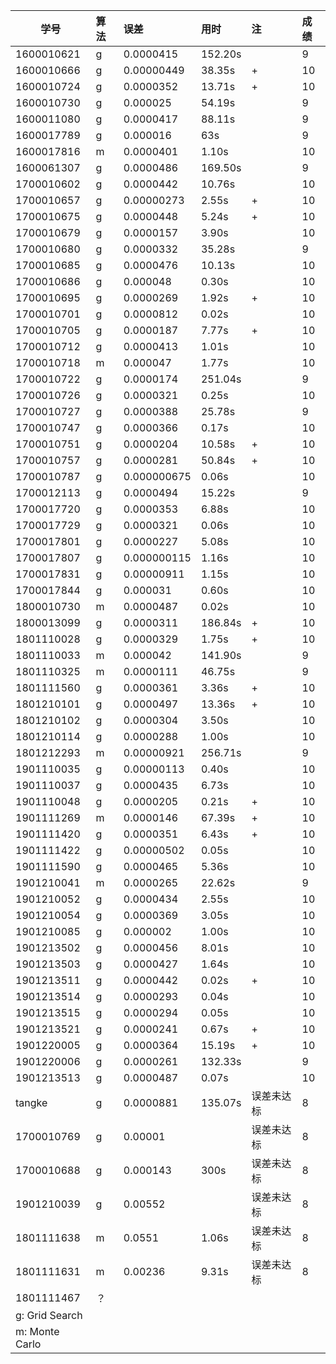 |学号        |算法|误差|用时|注|成绩   
|------     |:---|:---|:---|:---|:---
1600010621|	g|	0.0000415|	152.20s|	|	9|
1600010666|	g|	0.00000449|	38.35s|	+|	10|
1600010724|	g|	0.0000352|	13.71s|	+|	10|
1600010730|	g|	0.000025|	54.19s|	|	9|
1600011080|	g|	0.0000417|	88.11s|	|	9|
1600017789|	g|	0.000016|	63s|	|	9|
1600017816|	m|	0.0000401|	1.10s|  |	10|
1600061307|	g|	0.0000486|	169.50s|	|	9|
1700010602|	g|	0.0000442|	10.76s|	|	10|
1700010657|	g|	0.00000273|	2.55s|	+|	10|
1700010675|	g|	0.0000448|	5.24s|	+|	10|
1700010679|	g|	0.0000157|	3.90s|	|	10|
1700010680|	g|	0.0000332|	35.28s|	|	9|
1700010685|	g|	0.0000476|	10.13s|	|	10|
1700010686|	g|	0.000048|	0.30s|	|	10|
1700010695|	g|	0.0000269|	1.92s|	+|	10|
1700010701|	g|	0.0000812|	0.02s|	|	10|
1700010705|	g|	0.0000187|	7.77s|	+|	10|
1700010712|	g|	0.0000413|	1.01s|	|	10|
1700010718|	m|	0.000047|	1.77s|	|	10|
1700010722|	g|	0.0000174|	251.04s|	|	9|
1700010726|	g|	0.0000321|	0.25s|	|	10|
1700010727|	g|	0.0000388|	25.78s|	|	9|
1700010747|	g|	0.0000366|	0.17s|	|	10|
1700010751|	g|	0.0000204|	10.58s|	+|	10|
1700010757|	g|	0.0000281|	50.84s|	+|	10|
1700010787|	g|	0.000000675|	0.06s|	|	10|
1700012113|	g|	0.0000494|	15.22s|	|	9|
1700017720|	g|	0.0000353|	6.88s|	|	10|
1700017729|	g|	0.0000321|	0.06s|	|	10|
1700017801|	g|	0.0000227|	5.08s|	|	10|
1700017807|	g|	0.000000115|	1.16s|	|	10|
1700017831|	g|	0.00000911|	1.15s|	|	10|
1700017844|	g|	0.000031|	0.60s|	|	10|
1800010730|	m|	0.0000487|	0.02s|	|	10|
1800013099|	g|	0.0000311|	186.84s|	+|	10|
1801110028|	g|	0.0000329|	1.75s|	+|	10|
1801110033|	m|	0.000042|	141.90s|	|	9|
1801110325|	m|	0.0000111|	46.75s|	|	9|
1801111560|	g|	0.0000361|	3.36s|	+|	10|
1801210101|	g|	0.0000497|	13.36s|	+|	10|
1801210102|	g|	0.0000304|	3.50s|	|	10|
1801210114|	g|	0.0000288|	1.00s|	|	10|
1801212293|	m|	0.00000921|	256.71s|	|	9|
1901110035|	g|	0.00000113|	0.40s|	|	10|
1901110037|	g|	0.0000435|	6.73s|	|	10|
1901110048|	g|	0.0000205|	0.21s|	+|	10|
1901111269|	m|	0.0000146|	67.39s|	+|	10|
1901111420|	g|	0.0000351|	6.43s|	+|	10|
1901111422|	g|	0.00000502|	0.05s|	|	10|
1901111590|	g|	0.0000465|	5.36s|	|	10|
1901210041|	m|	0.0000265|	22.62s|	|	9|
1901210052|	g|	0.0000434|	2.55s|	|	10|
1901210054|	g|	0.0000369|	3.05s|	|	10|
1901210085|	g|	0.000002|	1.00s|	|	10|
1901213502|	g|	0.0000456|	8.01s|	|	10|
1901213503|	g|	0.0000427|	1.64s|	|	10|
1901213511|	g|	0.0000442|	0.02s|	+|	10|
1901213514|	g|	0.0000293|	0.04s|	|	10|
1901213515|	g|	0.0000294|	0.05s|	|	10|
1901213521|	g|	0.0000241|	0.67s|	+|	10|
1901220005|	g|	0.0000364|	15.19s|	+|	10|
1901220006|	g|	0.0000261|	132.33s|	|	9|
1901213513|	g|	0.0000487|	0.07s|	|	10|
tangke|	g|	0.0000881|	135.07s|	误差未达标|	8|
1700010769|	g|	0.00001|	|	误差未达标|	8|
1700010688|	g|	0.000143|	300s|	误差未达标|	8|
1901210039|	g|	0.00552|	|	误差未达标|	8|
1801111638|	m|	0.0551|	1.06s|	误差未达标|	8|
1801111631|	m|	0.00236|	9.31s|	误差未达标|	8|
1801111467|	？|	|	|	|	|
g: Grid Search| |   |   |   |
m: Monte Carlo| |   |   |    |					
